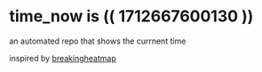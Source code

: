 # time_now is (( 1712667600130 ))

an automated repo that shows the currnent time

inspired by [breakingheatmap](https://github.com/breakingheatmap/breakingheatmap)